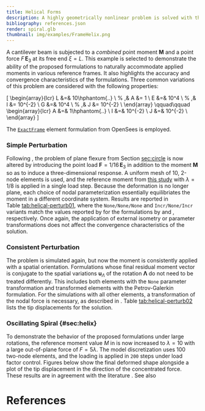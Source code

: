 ```yaml
---
title: Helical Forms
description: A highly geometrically nonlinear problem is solved with the geometrically exact frame element formulation.
bibliography: references.json
render: spiral.glb
thumbnail: img/examples/FrameHelix.png
---
```


A cantilever beam is subjected to a *combined* point moment
$\boldsymbol{M}$ and a point force $F \, \mathbf{E}_3$ at its free end $\xi=L$. 
This example is selected to demonstrate the ability of the
proposed formulations to naturally accommodate applied moments in
various reference frames. 
It also highlights the accuracy and
convergence characteristics of the formulations. 
Three common variations of this problem are considered with the following properties:

\[
\begin{array}{lcr}
    L  &=&    10\hphantom{..}    \\ % ,& A  &= 1 \\
    E  &=&    10^4  \\ % ,& I  &= 10^{-2} \\
    G  &=&    10^4  \\ % ,& J  &= 10^{-2} \\
\end{array}
\qquad\qquad
\begin{array}{lcr}
    A  &=& 1\hphantom{..} \\
    I  &=& 10^{-2} \\
    J  &=& 10^{-2} \\
\end{array}
\]

The [`ExactFrame`](https://opensees.stairlab.io/user/manual/model/elements/frame/ExactFrame.html) element formulation from OpenSees is employed.

### Simple Perturbation

Following <cite key="ibrahimbegović1995computational"></cite>, the problem of plane
flexure from Section [sec:circle](#sec:circle) is now altered by introducing the point load
$\boldsymbol{F} = 1/16 \, \mathbf{E}_3$ in addition to the moment
$\boldsymbol{M}$ so as to induce a three-dimensional response. A uniform
mesh of 10, 2-node elements is used, and the reference moment from [this study](../framecircle) with $\lambda = 1/8$ is applied in a single load step. 
Because the deformation is no longer plane, each choice of nodal
parameterization essentially equilibriates the moment in a different
coordinate system. Results are reported in
Table [tab:helical-perturb01](#tab:helical-perturb01), where the `None/None/None` and
`Incr/None/Incr` variants match the values reported by
<cite key="ibrahimbegović1995computational"></cite> for the formulations by
<cite key="simo1986threedimensional"></cite> and <cite key="ibrahimbegović1995computational"></cite>,
respectively. 
Once again, the application of external isometry or
parameter transformations does not affect the convergence
characteristics of the solution.

### Consistent Perturbation

The problem is simulated again, but now the moment is consistently
applied with a spatial orientation. 
Formulations whose final residual
moment vector is conjugate to the spatial variations
$\boldsymbol{u}_{\scriptscriptstyle{\Lambda}}$ of the rotation
$\boldsymbol{\Lambda}$ do not need to be treated differently. 
This includes both elements with the `None` parameter transformation and
transformed elements with the Petrov-Galerkin formulation. For the
simulations with all other elements, a transformation of the nodal force
is necessary, as described in
<cite keys="ritto-corrêa2002differentiation ritto-corrêa2003workconjugacy"></cite>.
Table [tab:helical-perturb02](#tab:helical-perturb02) lists the tip displacements for the solution.

### Oscillating Spiral {#sec:helix}

To demonstrate the behavior of the proposed formulations under large
rotations, the reference moment value $M$ in is now increased to $\lambda=10$ with a large
out-of-plane force of $F=5 \lambda$. 
The model discretization uses 100 two-node elements, and the loading is applied in `200` steps under load factor control.
Figures below show the final deformed shape alongside a plot
of the tip displacement in the direction of the concentrated force.
These results are in agreement with the literature
<cite keys="zupan2003finiteelement, makinen2007total, ghosh2009frameinvariant, lolić2020consistent, harsch2023total"></cite>.
See also <cite key="zienkiewicz2014finite"></cite>

[^1]: These parameters were used by
    <cite keys="ritto-corrêa2002differentiation, ibrahimbegovic1997choice"></cite>.

    It is reported in <cite key="ibrahimbegović1995computational" ></cite> that an axial
    stiffness of $EA=2GA$ was used for simulation, but
    <cite key="ritto-corrêa2002differentiation"></cite> observe that this may be a
    reporting error. The authors believe that the simulations of
    <cite key="ibrahimbegović1995computational"></cite> have been performed with the
    parameters of the present study.

# References

<div id="bibliography-list"></div>

